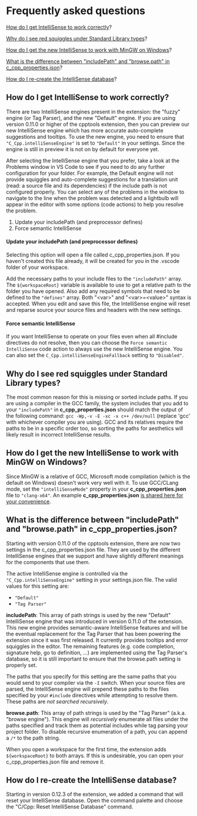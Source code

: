 # Frequently asked questions

[How do I get IntelliSense to work correctly](#how-do-i-get-intellisense-to-work-correctly)?

[Why do I see red squiggles under Standard Library types](#why-do-i-see-red-squiggles-under-standard-library-types)?

[How do I get the new IntelliSense to work with MinGW on Windows](#how-do-i-get-the-new-intellisense-to-work-with-mingw-on-windows)?

[What is the difference between "includePath" and "browse.path" in c\_cpp\_properties.json](#what-is-the-difference-between-includepath-and-browsepath-in-c_cpp_propertiesjson)?

[How do I re-create the IntelliSense database](#how-do-i-re-create-the-intellisense-database)?

## How do I get IntelliSense to work correctly?

There are two IntelliSense engines present in the extension: the "fuzzy" engine (or Tag Parser), and the new "Default" engine. If you are using version 0.11.0 or higher of the cpptools extension, then you can preview our new IntelliSense engine which has more accurate auto-complete suggestions and tooltips. To use the new engine, you need to ensure that `"C_Cpp.intelliSenseEngine"` is set to `"Default"` in your settings. Since the engine is still in preview it is not on by default for everyone yet.

After selecting the IntelliSense engine that you prefer, take a look at the Problems window in VS Code to see if you need to do any further configuration for your folder. For example, the Default engine will not provide squiggles and auto-complete suggestions for a translation unit (read: a source file and its dependencies) if the include path is not configured properly. You can select any of the problems in the window to navigate to the line when the problem was detected and a lightbulb will appear in the editor with some options (code actions) to help you resolve the problem.

1. Update your includePath (and preprocessor defines)
2. Force semantic IntelliSense

#### Update your includePath (and preprocessor defines)

Selecting this option will open a file called c_cpp_properties.json. If you haven't created this file already, it will be created for you in the .vscode folder of your workspace.

Add the necessary paths to your include files to the `"includePath"` array. The `${workspaceRoot}` variable is available to use to get a relative path to the folder you have opened. Also add any required symbols that need to be defined to the `"defines"` array. Both "\<var\>" and "\<var\>=\<value\>" syntax is accepted. When you edit and save this file, the IntelliSense engine will reset and reparse source your source files and headers with the new settings.

#### Force semantic IntelliSense

If you want IntelliSense to operate on your files even when all #include directives do not resolve, then you can choose the `Force semantic IntelliSense` code action to always use the new IntelliSense engine. You can also set the `C_Cpp.intelliSenseEngineFallback` setting to `"Disabled"`.

## Why do I see red squiggles under Standard Library types?

The most common reason for this is missing or sorted include paths. If you are using a compiler in the GCC family, the system includes that you add to your `"includePath"` in **c_cpp_properties.json** should match the output of the following command: `gcc -Wp,-v -E -xc -x c++ /dev/null` (replace 'gcc' with whichever compiler you are using). GCC and its relatives require the paths to be in a specific order too, so sorting the paths for aesthetics will likely result in incorrect IntelliSense results.

## How do I get the new IntelliSense to work with MinGW on Windows?

Since MinGW is a relative of GCC, Microsoft mode compilation (which is the default on Windows) doesn't work very well with it. To use GCC/CLang mode, set the `"intelliSenseMode"` property in your **c_cpp_properties.json** file to `"clang-x64"`. An example **c_cpp_properties.json** [is shared here for your convenience](https://github.com/Microsoft/vscode-cpptools/blob/master/Documentation/LanguageServer/MinGW.md).

## What is the difference between "includePath" and "browse.path" in c\_cpp\_properties.json?

Starting with version 0.11.0 of the cpptools extension, there are now two settings in the c\_cpp\_properties.json file. They are used by the different IntelliSense engines that we support and have slightly different meanings for the components that use them.

The active IntelliSense engine is controlled via the `"C_Cpp.intelliSenseEngine"` setting in your settings.json file. The valid values for this setting are:
* `"Default"`
* `"Tag Parser"`

**includePath**: This array of path strings is used by the new "Default" IntelliSense engine that was introduced in version 0.11.0 of the extension. This new engine provides semantic-aware IntelliSense features and will be the eventual replacement for the Tag Parser that has been powering the extension since it was first released. It currently provides tooltips and error squiggles in the editor. The remaining features (e.g. code completion, signature help, go to definition, ...) are implemented using the Tag Parser's database, so it is still important to ensure that the browse.path setting is properly set.

The paths that you specify for this setting are the same paths that you would send to your compiler via the `-I` switch. When your source files are parsed, the IntelliSense engine will prepend these paths to the files specified by your `#include` directives while attempting to resolve them. These paths are _not searched recursively_.

**browse.path**: This array of path strings is used by the "Tag Parser" (a.k.a. "browse engine"). This engine will _recursively_ enumerate all files under the paths specified and track them as potential includes while tag parsing your project folder. To disable recursive enumeration of a path, you can append a `/*` to the path string.

When you open a workspace for the first time, the extension adds `${workspaceRoot}` to both arrays. If this is undesirable, you can open your c_cpp_properties.json file and remove it.

## How do I re-create the IntelliSense database?

Starting in version 0.12.3 of the extension, we added a command that will reset your IntelliSense database. Open the command palette and choose the "C/Cpp: Reset IntelliSense Database" command.
